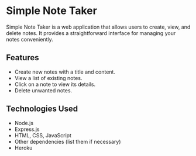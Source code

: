 # Simple Note Taker

Simple Note Taker is a web application that allows users to create, view, and delete notes. It provides a straightforward interface for managing your notes conveniently.

## Features

- Create new notes with a title and content.
- View a list of existing notes.
- Click on a note to view its details.
- Delete unwanted notes.

## Technologies Used

- Node.js
- Express.js
- HTML, CSS, JavaScript
- Other dependencies (list them if necessary)
- Heroku